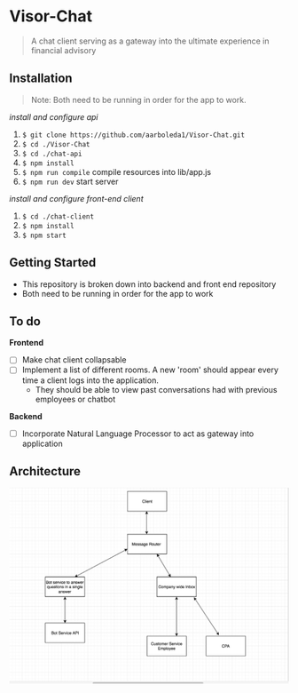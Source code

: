 # Visor-Chat
> A chat client serving as a gateway into the ultimate experience in financial advisory 

## Installation
> Note: Both need to be running in order for the app to work.

_install and configure api_
1. `$ git clone https://github.com/aarboleda1/Visor-Chat.git`
2. `$ cd ./Visor-Chat`
3. `$ cd ./chat-api` 
4. `$ npm install`
5. `$ npm run compile` compile resources into lib/app.js
6. `$ npm run dev` start server

_install and configure front-end client_
1. `$ cd ./chat-client`
2. `$ npm install`
3. `$ npm start`



## Getting Started
+ This repository is broken down into backend and front end repository
+ Both need to be running in order for the app to work



## To do 
**Frontend**

- [ ] Make chat client collapsable
- [ ] Implement a list of different rooms. A new 'room' should appear every time a client logs into the application. 
    - They should be able to view past conversations had with previous employees or chatbot

**Backend**
- [ ] Incorporate Natural Language Processor to act as gateway into application

## Architecture
![Architecture](/misc/architecture.png?raw=true "Optional Title")
